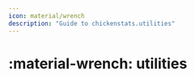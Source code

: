 ```yaml
---
icon: material/wrench
description: "Guide to chickenstats.utilities"
---
```


# :material-wrench: **utilities**